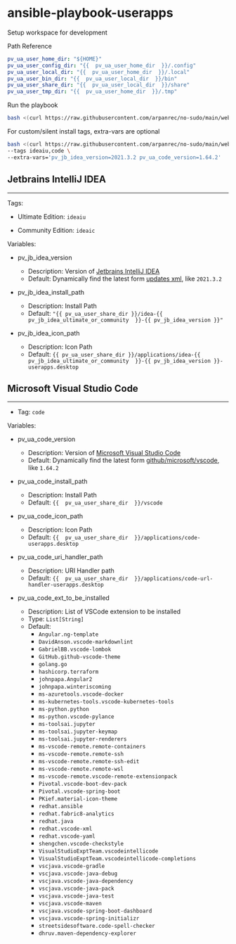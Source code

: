 # ansible-playbook-userapps

Setup workspace for development

Path Reference

```yaml
pv_ua_user_home_dir: "${HOME}"
pv_ua_user_config_dir: "{{  pv_ua_user_home_dir  }}/.config"
pv_ua_user_local_dir: "{{  pv_ua_user_home_dir  }}/.local"
pv_ua_user_bin_dir: "{{  pv_ua_user_local_dir  }}/bin"
pv_ua_user_share_dir: "{{  pv_ua_user_local_dir  }}/share"
pv_ua_user_tmp_dir: "{{  pv_ua_user_home_dir  }}/.tmp"
```

Run the playbook

```bash
bash <(curl https://raw.githubusercontent.com/arpanrec/no-sudo/main/webrun.sh)
```

For custom/silent install tags, extra-vars are optional

```bash
bash <(curl https://raw.githubusercontent.com/arpanrec/no-sudo/main/webrun.sh) \
--tags ideaiu,code \
--extra-vars='pv_jb_idea_version=2021.3.2 pv_ua_code_version=1.64.2'
```

## Jetbrains IntelliJ IDEA

---

Tags:

- Ultimate Edition: `ideaiu`

- Community Edition: `ideaic`

Variables:

- pv_jb_idea_version
  - Description: Version of [Jetbrains IntelliJ IDEA](https://www.jetbrains.com/idea/)
  - Default: Dynamically find the latest  form [updates xml](https://www.jetbrains.com/updates/updates.xml), like `2021.3.2`

- pv_jb_idea_install_path
  - Description: Install Path
  - Default: `"{{ pv_ua_user_share_dir }}/idea-{{  pv_jb_idea_ultimate_or_community  }}-{{ pv_jb_idea_version }}"`

- pv_jb_idea_icon_path
  - Description: Icon Path
  - Default: `{{ pv_ua_user_share_dir }}/applications/idea-{{  pv_jb_idea_ultimate_or_community  }}-{{ pv_jb_idea_version }}-userapps.desktop`

## Microsoft Visual Studio Code

---

- Tag: `code`

Variables:

- pv_ua_code_version
  - Description: Version of [Microsoft Visual Studio Code](https://code.visualstudio.com/updates)
  - Default: Dynamically find the latest form [github/microsoft/vscode](https://api.github.com/repos/microsoft/vscode/releases/latest), like `1.64.2`

- pv_ua_code_install_path
  - Description: Install Path
  - Default: `{{  pv_ua_user_share_dir  }}/vscode`

- pv_ua_code_icon_path
  - Description: Icon Path
  - Default: `{{  pv_ua_user_share_dir  }}/applications/code-userapps.desktop`

- pv_ua_code_uri_handler_path
  - Description: URI Handler path
  - Default: `{{  pv_ua_user_share_dir  }}/applications/code-url-handler-userapps.desktop`

- pv_ua_code_ext_to_be_installed
  - Description: List of VSCode extension to be installed
  - Type: `List[String]`
  - Default:
    - `Angular.ng-template`
    - `DavidAnson.vscode-markdownlint`
    - `GabrielBB.vscode-lombok`
    - `GitHub.github-vscode-theme`
    - `golang.go`
    - `hashicorp.terraform`
    - `johnpapa.Angular2`
    - `johnpapa.winteriscoming`
    - `ms-azuretools.vscode-docker`
    - `ms-kubernetes-tools.vscode-kubernetes-tools`
    - `ms-python.python`
    - `ms-python.vscode-pylance`
    - `ms-toolsai.jupyter`
    - `ms-toolsai.jupyter-keymap`
    - `ms-toolsai.jupyter-renderers`
    - `ms-vscode-remote.remote-containers`
    - `ms-vscode-remote.remote-ssh`
    - `ms-vscode-remote.remote-ssh-edit`
    - `ms-vscode-remote.remote-wsl`
    - `ms-vscode-remote.vscode-remote-extensionpack`
    - `Pivotal.vscode-boot-dev-pack`
    - `Pivotal.vscode-spring-boot`
    - `PKief.material-icon-theme`
    - `redhat.ansible`
    - `redhat.fabric8-analytics`
    - `redhat.java`
    - `redhat.vscode-xml`
    - `redhat.vscode-yaml`
    - `shengchen.vscode-checkstyle`
    - `VisualStudioExptTeam.vscodeintellicode`
    - `VisualStudioExptTeam.vscodeintellicode-completions`
    - `vscjava.vscode-gradle`
    - `vscjava.vscode-java-debug`
    - `vscjava.vscode-java-dependency`
    - `vscjava.vscode-java-pack`
    - `vscjava.vscode-java-test`
    - `vscjava.vscode-maven`
    - `vscjava.vscode-spring-boot-dashboard`
    - `vscjava.vscode-spring-initializr`
    - `streetsidesoftware.code-spell-checker`
    - `dhruv.maven-dependency-explorer`
